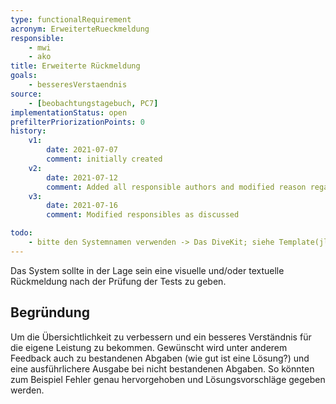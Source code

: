 ```yaml
---
type: functionalRequirement
acronym: ErweiterteRueckmeldung
responsible:
    - mwi
    - ako
title: Erweiterte Rückmeldung
goals:
    - besseresVerstaendnis
source:
    - [beobachtungstagebuch, PC7]
implementationStatus: open
prefilterPriorizationPoints: 0
history:
    v1:
        date: 2021-07-07
        comment: initially created
    v2:
        date: 2021-07-12
        comment: Added all responsible authors and modified reason regarding todo
    v3:
        date: 2021-07-16
        comment: Modified responsibles as discussed

todo:
    - bitte den Systemnamen verwenden -> Das DiveKit; siehe Template(jlü)
---
```


Das System sollte in der Lage sein eine visuelle und/oder textuelle Rückmeldung nach der Prüfung der Tests zu geben.

## Begründung

Um die Übersichtlichkeit zu verbessern und ein besseres Verständnis für die eigene Leistung zu bekommen. Gewünscht wird unter anderem Feedback auch zu bestandenen Abgaben (wie gut ist eine Lösung?) und eine ausführlichere Ausgabe bei nicht bestandenen Abgaben. So könnten zum Beispiel Fehler genau hervorgehoben und Lösungsvorschläge gegeben werden.
